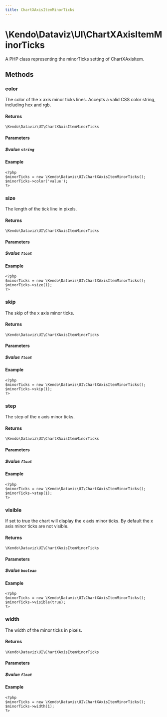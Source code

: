 ```yaml
---
title: ChartXAxisItemMinorTicks
---
```


# \Kendo\Dataviz\UI\ChartXAxisItemMinorTicks

A PHP class representing the minorTicks setting of ChartXAxisItem.


## Methods

### color
The color of the x axis minor ticks lines. Accepts a valid CSS color string, including hex and rgb.

#### Returns
`\Kendo\Dataviz\UI\ChartXAxisItemMinorTicks`

#### Parameters

##### $value `string`



#### Example 
    <?php
    $minorTicks = new \Kendo\Dataviz\UI\ChartXAxisItemMinorTicks();
    $minorTicks->color('value');
    ?>

### size
The length of the tick line in pixels.

#### Returns
`\Kendo\Dataviz\UI\ChartXAxisItemMinorTicks`

#### Parameters

##### $value `float`



#### Example 
    <?php
    $minorTicks = new \Kendo\Dataviz\UI\ChartXAxisItemMinorTicks();
    $minorTicks->size(1);
    ?>

### skip
The skip of the x axis minor ticks.

#### Returns
`\Kendo\Dataviz\UI\ChartXAxisItemMinorTicks`

#### Parameters

##### $value `float`



#### Example 
    <?php
    $minorTicks = new \Kendo\Dataviz\UI\ChartXAxisItemMinorTicks();
    $minorTicks->skip(1);
    ?>

### step
The step of the x axis minor ticks.

#### Returns
`\Kendo\Dataviz\UI\ChartXAxisItemMinorTicks`

#### Parameters

##### $value `float`



#### Example 
    <?php
    $minorTicks = new \Kendo\Dataviz\UI\ChartXAxisItemMinorTicks();
    $minorTicks->step(1);
    ?>

### visible
If set to true the chart will display the x axis minor ticks. By default the x axis minor ticks are not visible.

#### Returns
`\Kendo\Dataviz\UI\ChartXAxisItemMinorTicks`

#### Parameters

##### $value `boolean`



#### Example 
    <?php
    $minorTicks = new \Kendo\Dataviz\UI\ChartXAxisItemMinorTicks();
    $minorTicks->visible(true);
    ?>

### width
The width of the minor ticks in pixels.

#### Returns
`\Kendo\Dataviz\UI\ChartXAxisItemMinorTicks`

#### Parameters

##### $value `float`



#### Example 
    <?php
    $minorTicks = new \Kendo\Dataviz\UI\ChartXAxisItemMinorTicks();
    $minorTicks->width(1);
    ?>

